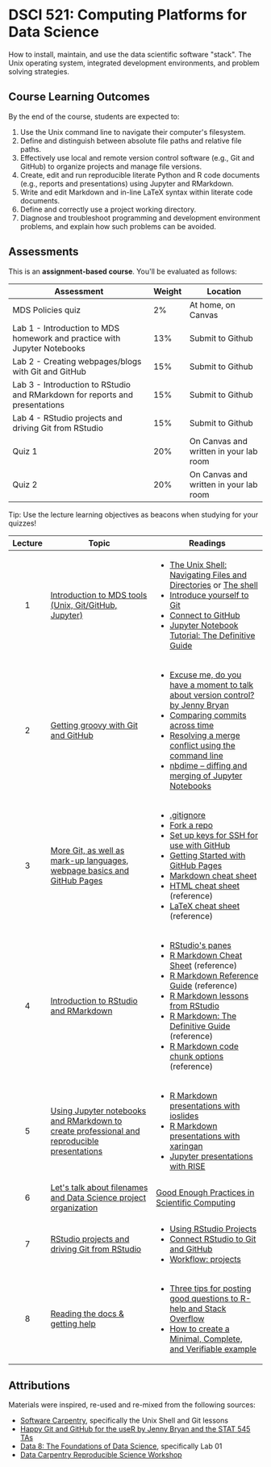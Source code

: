 # DSCI 521: Computing Platforms for Data Science

How to install, maintain, and use the data scientific software "stack". The Unix operating system, integrated development environments, and problem solving strategies.

## Course Learning Outcomes

By the end of the course, students are expected to:
1. Use the Unix command line to navigate their computer's filesystem.
2. Define and distinguish between absolute file paths and relative file paths.
3. Effectively use local and remote version control software (e.g., Git and GitHub) to organize projects and manage file versions.
4. Create, edit and run reproducible literate Python and R code documents (e.g., reports and presentations) using Jupyter and RMarkdown.
5. Write and edit Markdown and in-line LaTeX syntax within literate code documents.
6. Define and correctly use a project working directory.
7. Diagnose and troubleshoot programming and development environment problems, and explain how such problems can be avoided.


## Assessments

This is an __assignment-based course__. You'll be evaluated as follows:

| Assessment       | Weight  | Location |
|------------------|---------|----------|
| MDS Policies quiz  | 2%      | At home, on Canvas |
| Lab 1 - Introduction to MDS homework and practice with Jupyter Notebooks | 13%   | Submit to Github |
| Lab 2 - Creating webpages/blogs with Git and GitHub | 15%  |   Submit to Github |
| Lab 3 - Introduction to RStudio and RMarkdown for reports and presentations | 15%     | Submit to Github |
| Lab 4 - RStudio projects and driving Git from RStudio | 15%     | Submit to Github |
| Quiz 1           | 20%     |  On Canvas and written in your lab room |
| Quiz 2           | 20%     |  On Canvas and written in your lab room |

Tip: Use the lecture learning objectives as beacons when studying for your quizzes!

| Lecture | Topic | Readings |
|:-------:|-------|--------------|
| 1 | [Introduction to MDS tools (Unix, Git/GitHub, Jupyter)](lectures/01_lecture-intro-MDS-tools/01_lecture1-intro-MDS-tools.ipynb)| <ul><li>[The Unix Shell: Navigating Files and Directories](https://swcarpentry.github.io/shell-novice/02-filedir/index.html) or [The shell](http://happygitwithr.com/shell.html)</li><li>[Introduce yourself to Git](http://happygitwithr.com/hello-git.html)</li><li>[Connect to GitHub](http://happygitwithr.com/push-pull-github.html)</li><li>[Jupyter Notebook Tutorial: The Definitive Guide](https://www.datacamp.com/community/tutorials/tutorial-jupyter-notebook?utm_source=adwords_ppc&utm_campaignid=898687156&utm_adgroupid=48947256715&utm_device=c&utm_keyword=&utm_matchtype=b&utm_network=g&utm_adpostion=3o1&utm_creative=261400735633&utm_targetid=aud-390929969673:dsa-473406581035&utm_loc_interest_ms=&utm_loc_physical_ms=9001561&gclid=CjwKCAjw2rjcBRBuEiwAheKeLwdgCbm0w7Mu-oGjlAhbAkfVlCqhO5RhCxB9fXZWS94MGx57RwxA4RoCsFsQAvD_BwE)</ul> |
| 2 | [Getting groovy with Git and GitHub](lectures/02_lecture-git-github/02_lecture-git-github.ipynb) | <ul><li>[Excuse me, do you have a moment to talk about version control? by Jenny Bryan](https://peerj.com/preprints/3159/)</li><li>[Comparing commits across time](https://help.github.com/articles/comparing-commits-across-time/)</li><li>[Resolving a merge conflict using the command line](https://help.github.com/articles/resolving-a-merge-conflict-using-the-command-line/)</li><li>[nbdime – diffing and merging of Jupyter Notebooks](https://nbdime.readthedocs.io/en/stable/)</li></ul>  |
| 3 | [More Git, as well as mark-up languages, webpage basics and GitHub Pages](lectures/03_lecture-more-git-markup-web)  | <ul><li>[.gitignore](https://www.atlassian.com/git/tutorials/saving-changes/gitignore)</li><li>[Fork a repo](https://guides.github.com/activities/forking/)</li><li>[Set up keys for SSH for use with GitHub](http://happygitwithr.com/ssh-keys.html)</li><li>[Getting Started with GitHub Pages](https://guides.github.com/features/pages/)</li><li>[Markdown cheat sheet](https://github.com/adam-p/markdown-here/wiki/Markdown-Cheatsheet)</li><li>[HTML cheat sheet](https://www.w3schools.com/html/default.asp) (reference)</li><li>[LaTeX cheat sheet](http://users.dickinson.edu/~richesod/latex/latexcheatsheet.pdf) (reference)</li></ul> |
| 4 | [Introduction to RStudio and RMarkdown](lectures/04_lecture-intro-rstudio-rmarkdown) | <ul><li>[RStudio's panes](https://campus.datacamp.com/courses/working-with-the-rstudio-ide-part-1/orientation?ex=5)</li><li>[R Markdown Cheat Sheet](https://rmarkdown.rstudio.com/lesson-15.html) (reference) </li><li>[R Markdown Reference Guide](https://www.rstudio.com/wp-content/uploads/2015/03/rmarkdown-reference.pdf) (reference) </li><li>[R Markdown lessons from RStudio](https://rmarkdown.rstudio.com/lesson-1.html)</li><li>[R Markdown: The Definitive Guide](https://bookdown.org/yihui/rmarkdown/) (reference)</li><li>[R Markdown code chunk options](https://yihui.name/knitr/options/) (reference)</li></ul>  |
| 5 | [Using Jupyter notebooks and RMarkdown to create professional and reproducible presentations](lectures/05_lecture-reproducible-presentations/05_lecture-reproducible-presentations.Rmd) | <ul><li>[R Markdown presentations with ioslides](https://rmarkdown.rstudio.com/ioslides_presentation_format#overview)</li><li>[R Markdown presentations with xaringan](https://bookdown.org/yihui/rmarkdown/xaringan.html)</li><li>[Jupyter presentations with RISE](https://damianavila.github.io/RISE/)</li></ul> |
| 6 | [Let's talk about filenames and Data Science project organization](lectures/06_filename-project-organisation/06_filename-project-organisation.Rmd) | [Good Enough Practices in Scientific Computing](https://swcarpentry.github.io/good-enough-practices-in-scientific-computing/) |
| 7 | [RStudio projects and driving Git from RStudio](hlectures/07_lecture-rstudio-projects-git/07_lecture-rstudio-projects-git.Rmd)  | <ul><li>[Using RStudio Projects](https://support.rstudio.com/hc/en-us/articles/200526207-Using-Projects)</li><li>[Connect RStudio to Git and GitHub](http://happygitwithr.com/rstudio-git-github.html)</li><li>[Workflow: projects](http://r4ds.had.co.nz/workflow-projects.html)</li></ul> |
| 8 | [Reading the docs & getting help](lectures/08_lecture-reading-docs-getting-help/08_lecture-reading-docs-getting-help.Rmd) | <ul><li>[Three tips for posting good questions to R-help and Stack Overflow](https://www.r-bloggers.com/three-tips-for-posting-good-questions-to-r-help-and-stack-overflow/)</li><li>[How to create a Minimal, Complete, and Verifiable example](https://stackoverflow.com/help/mcve)</li></ul>  |

## Attributions

Materials were inspired, re-used and re-mixed from the following sources:
- [Software Carpentry](https://software-carpentry.org/), specifically the Unix Shell and Git lessons
- [Happy Git and GitHub for the useR by Jenny Bryan and the STAT 545 TAs](http://happygitwithr.com/)
- [Data 8: The Foundations of Data Science](http://data8.org/), specifically Lab 01
- [Data Carpentry Reproducible Science Workshop](https://datacarpentry.org/rr-organization1/)
